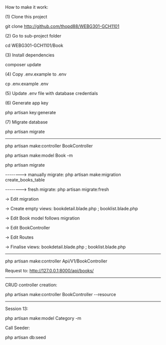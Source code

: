 How to make it work:

(1) Clone this project

git clone http://github.com/thopd88/WEBG301-GCH1101

(2) Go to sub-project folder

cd WEBG301-GCH1101/Book

(3) Install dependencies

composer update

(4) Copy .env.example to .env

cp .env.example .env

(5) Update .env file with database credentials

(6) Generate app key

php artisan key:generate

(7) Migrate database

php artisan migrate


----------------------------------------------------
php artisan make:controller BookController

php artisan make:model Book -m

php artisan migrate

--------> manually migrate: php artisan make:migration create_books_table

--------> fresh migrate: php artisan migrate:fresh


-> Edit migration

-> Create empty views: bookdetail.blade.php ; booklist.blade.php

-> Edit Book model follows migration

-> Edit BookController

-> Edit Routes

-> Finalise views: bookdetail.blade.php ; booklist.blade.php


------------------------------
php artisan make:controller Api/V1/BookController

Request to: http://127.0.0.1:8000/api/books/

------------------------------
CRUD controller creation:

php artisan make:controller BookController --resource

------------------------------
Session 13:

php artisan make:model Category -m

Call Seeder:

php artisan db:seed